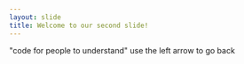 ```yaml
---
layout: slide
title: Welcome to our second slide!
---
```

"code for people to understand"
use the left arrow to go back
